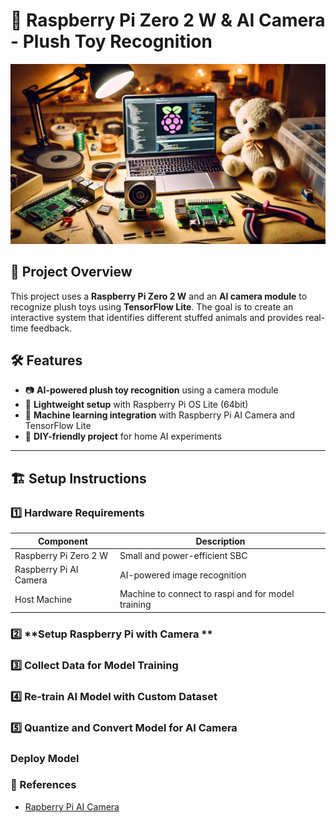 # 🧸 Raspberry Pi Zero 2 W & AI Camera - Plush Toy Recognition

![Project Overview](images/plush_toy_ai_setup.jpg)

## 📌 Project Overview
This project uses a **Raspberry Pi Zero 2 W** and an **AI camera module** to recognize plush toys using **TensorFlow Lite**. The goal is to create an interactive system that identifies different stuffed animals and provides real-time feedback.

## 🛠️ Features
- 📷 **AI-powered plush toy recognition** using a camera module
- 🚀 **Lightweight setup** with Raspberry Pi OS Lite (64bit)
- 🧠 **Machine learning integration** with Raspberry Pi AI Camera and TensorFlow Lite
- 🔧 **DIY-friendly project** for home AI experiments

---

## 🏗️ Setup Instructions

### 1️⃣ **Hardware Requirements**
| Component | Description |
|-----------|------------|
| Raspberry Pi Zero 2 W | Small and power-efficient SBC |
| Raspberry Pi AI Camera | AI-powered image recognition |
| Host Machine | Machine to connect to raspi and for model training |

### 2️⃣ **Setup Raspberry Pi with Camera **

### 3️⃣ **Collect Data for Model Training**

### 4️⃣ **Re-train AI Model with Custom Dataset**

### 5️⃣ **Quantize and Convert Model for AI Camera**

### **Deploy Model**

### 📜 References

* [Rapberry Pi AI Camera](https://www.raspberrypi.com/documentation/accessories/ai-camera.html)

